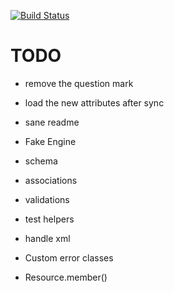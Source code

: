 [![Build Status](https://secure.travis-ci.org/vesln/sourcery.png)](http://travis-ci.org/vesln/sourcery)

# TODO

- remove the question mark
- load the new attributes after sync
- sane readme

- Fake Engine
- schema
- associations
- validations
- test helpers
- handle xml
- Custom error classes
- Resource.member()

